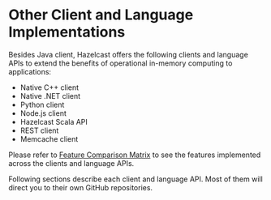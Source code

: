 
# Other Client and Language Implementations

Besides Java client, Hazelcast offers the following clients and language APIs to extend the benefits of operational in-memory computing to applications:

* Native C++ client
* Native .NET client
* Python client
* Node.js client
* Hazelcast Scala API
* REST client
* Memcache client

Please refer to <a href="https://hazelcast.org/clients-languages/" target="_blank">Feature Comparison Matrix</a> to see the features implemented across the clients and language APIs.


Following sections describe each client and language API. Most of them will direct you to their own GitHub repositories.